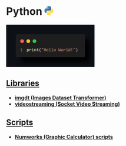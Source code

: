 # Python <a href="https://www.python.org/" title="Python"><img src="images/python-logo.png" width=24/></a>

<img src="images/HelloWorld.png" alt="example" width="240"/>

## [Libraries](Libraries)

- **[imgdt (Images Dataset Transformer)](Libraries/imgdt)**
- **[videostreaming (Socket Video Streaming)](Libraries/videostreaming)**

## [Scripts](Scripts)

- **[Numworks (Graphic Calculator) scripts](Scripts/Numworks)**
